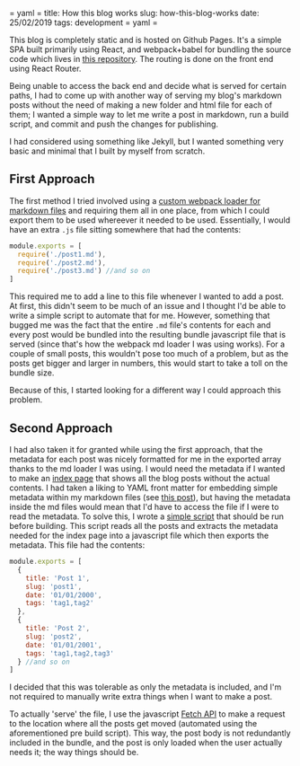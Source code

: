 = yaml =
title: How this blog works
slug: how-this-blog-works
date: 25/02/2019
tags: development
= yaml =

This blog is completely static and is hosted on Github Pages. It's a simple SPA built primarily using React, and webpack+babel for bundling the source code which lives in [this repository](https://github.com/josephsurin/portfolio). The routing is done on the front end using React Router.

Being unable to access the back end and decide what is served for certain paths, I had to come up with another way of serving my blog's markdown posts without the need of making a new folder and html file for each of them; I wanted a simple way to let me write a post in markdown, run a build script, and commit and push the changes for publishing.

I had considered using something like Jekyll, but I wanted something very basic and minimal that I built by myself from scratch.

## First Approach

The first method I tried involved using a [custom webpack loader for markdown files](https://github.com/webpack-contrib/yaml-frontmatter-loader) and requiring them all in one place, from which I could export them to be used whereever it needed to be used. Essentially, I would have an extra `.js` file sitting somewhere that had the contents:

```javascript
module.exports = [
  require('./post1.md'),
  require('./post2.md'),
  require('./post3.md') //and so on
]
```

This required me to add a line to this file whenever I wanted to add a post. At first, this didn't seem to be much of an issue and I thought I'd be able to write a simple script to automate that for me. However, something that bugged me was the fact that the entire `.md` file's contents for each and every post would be bundled into the resulting bundle javascript file that is served (since that's how the webpack md loader I was using works). For a couple of small posts, this wouldn't pose too much of a problem, but as the posts get bigger and larger in numbers, this would start to take a toll on the bundle size.

Because of this, I started looking for a different way I could approach this problem.

## Second Approach

I had also taken it for granted while using the first approach, that the metadata for each post was nicely formatted for me in the exported array thanks to the md loader I was using. I would need the metadata if I wanted to make an [index page](https://josephsurin.js.org/#/blog) that shows all the blog posts without the actual contents. I had taken a liking to YAML front matter for embedding simple metadata within my markdown files (see [this post](https://josephsurin.js.org/#/blog/github-pages-and-serving-md)), but having the metadata inside the md files would mean that I'd have to access the file if I were to read the metadata.  To solve this, I wrote a [simple script](https://github.com/josephsurin/portfolio/blob/master/scripts/prebuild.js) that should be run before building. This script reads all the posts and extracts the metadata needed for the index page into a javascript file which then exports the metadata. This file had the contents:

```javascript
module.exports = [
  {
    title: 'Post 1',
    slug: 'post1',
    date: '01/01/2000',
    tags: 'tag1,tag2'
  },
  {
    title: 'Post 2',
    slug: 'post2',
    date: '01/01/2001',
    tags: 'tag1,tag2,tag3'
  } //and so on
]
```

I decided that this was tolerable as only the metadata is included, and I'm not required to manually write extra things when I want to make a post.

To actually 'serve' the file, I use the javascript [Fetch API](https://developer.mozilla.org/en-US/docs/Web/API/Fetch_API) to make a request to the location where all the posts get moved (automated using the aforementioned pre build script). This way, the post body is not redundantly included in the bundle, and the post is only loaded when the user actually needs it; the way things should be.